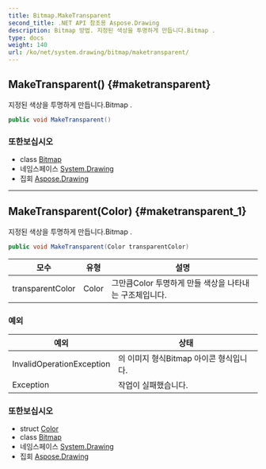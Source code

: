 ```yaml
---
title: Bitmap.MakeTransparent
second_title: .NET API 참조용 Aspose.Drawing
description: Bitmap 방법. 지정된 색상을 투명하게 만듭니다.Bitmap .
type: docs
weight: 140
url: /ko/net/system.drawing/bitmap/maketransparent/
---
```

## MakeTransparent() {#maketransparent}

지정된 색상을 투명하게 만듭니다.Bitmap .

```csharp
public void MakeTransparent()
```

### 또한보십시오

* class [Bitmap](../)
* 네임스페이스 [System.Drawing](../../bitmap/)
* 집회 [Aspose.Drawing](../../../)

---

## MakeTransparent(Color) {#maketransparent_1}

지정된 색상을 투명하게 만듭니다.Bitmap .

```csharp
public void MakeTransparent(Color transparentColor)
```

| 모수 | 유형 | 설명 |
| --- | --- | --- |
| transparentColor | Color | 그만큼Color 투명하게 만들 색상을 나타내는 구조체입니다. |

### 예외

| 예외 | 상태 |
| --- | --- |
| InvalidOperationException | 의 이미지 형식Bitmap 아이콘 형식입니다. |
| Exception | 작업이 실패했습니다. |

### 또한보십시오

* struct [Color](../../color/)
* class [Bitmap](../)
* 네임스페이스 [System.Drawing](../../bitmap/)
* 집회 [Aspose.Drawing](../../../)


